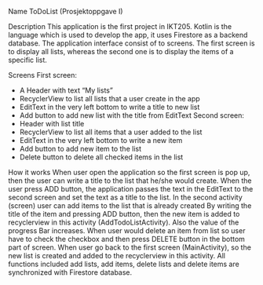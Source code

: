 Name
ToDoList (Prosjektoppgave I)

Description
This application is the first project in IKT205. Kotlin is the language which is used to develop the app, it uses Firestore as a backend database.
The application interface consist of to screens. The first screen is to display all lists, whereas the second one is to display the items of a specific list.

Screens
First screen:
-	A Header with text “My lists”
-	RecyclerView to list all lists that a user create in the app
-	EditText in the very left bottom to write a title to new list
-	Add button to add new list with the title from EditText
Second screen:
-	Header with list title
-	RecyclerView to list all items that a user added to the list
-	EditText in the very left bottom to write a new item 
-	Add button to add new item to the list
-	Delete button to delete all checked items in the list

How it works
When user open the application so the first screen is pop up, then the user can write a title to the list that he/she would create. When the user press ADD button, the application passes the text in the EditText to the second screen and set the text as a title to the list. 
In the second activity (screen) user can add items to the list that is already created
By writing the title of the item and pressing ADD button, then the new item is added to recyclerview in this activity (AddTodoListActivity). Also the value of the progress Bar increases.  When user would delete an item from list so user have to check the checkbox and then press DELETE button in the bottom part of screen.
When user go back to the first screen (MainActivity), so the new list is created and added to the recyclerview in this activity.
All functions included add lists, add items, delete lists and delete items are synchronized with Firestore database.



